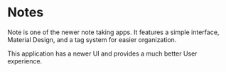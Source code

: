 Notes
=====

Note is one of the newer note taking apps. It features a simple interface, Material Design, and a tag system for easier organization.

This application has a newer UI and provides a much better User experience.
